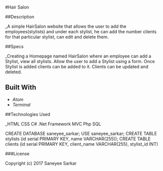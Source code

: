 #Hair Salon


##Description

_A simple HairSalon website that allows the user to add the employees(stylists) and under each stylist, he can add the number clients for that particular stylist, can edit and delete them.

##Specs

_Creating a Homepage named HairSalon where an employee can add a Stylist, view all stylists.
Allow the user to add a Stylist using a form.
Once Stylist is added clients can be added to it.
Clients can be updated and deleted.

## Built With

* _Atom_
* _Terminal_


##Technologies Used

_HTML
CSS
C#
.Net Framework
MVC
Php
SQL

CREATE DATABASE saneyee_sarkar;
USE saneyee_sarkar;
CREATE TABLE stylists (id serial PRIMARY KEY, name VARCHAR(255));
CREATE TABLE clients (id serial PRIMARY KEY, client_name VARCHAR(255), stylist_id INT)

###License

Copyright (c) 2017 Saneyee Sarkar
